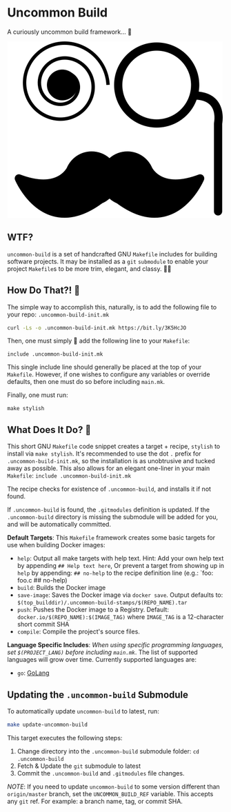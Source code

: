 Uncommon Build
==============

A curiously uncommon build framework... 🧐

[![Spiral eye with Monocle](./assets/Spiral_eye_Monocle.svg)](./assets/Spiral_eye_Monocle.svg)

WTF?
----

`uncommon-build` is a set of handcrafted GNU `Makefile` includes for building
software projects. It may be installed as a `git` `submodule` to enable your
project `Makefile`s to be more trim, elegant, and classy. 🤵‍♂️

How Do That?! 🤔
----------------

The simple way to accomplish this, naturally, is to add the following file to
your repo: `.uncommon-build-init.mk`

```bash
curl -Ls -o .uncommon-build-init.mk https://bit.ly/3K5HcJO
```

Then, one must simply 🤌 add the following line to your `Makefile`:

```make
include .uncommon-build-init.mk
```

This single include line should generally be placed at the top of your
`Makefile`.  However, if one wishes to configure any variables or
override defaults, then one must do so before including `main.mk`.

Finally, one must run:

```shell
make stylish
```

What Does It Do? 🙋
-------------------

This short GNU `Makefile` code snippet creates a target + recipe, `stylish`
to install via `make stylish`.  It's recommended to use the dot `.` prefix for
`.uncommon-build-init.mk`, so the installation is as unobtrusive and tucked
away as possible.  This also allows for an elegant one-liner in your main
`Makefile`: `include .uncommon-build-init.mk`

The recipe checks for existence of `.uncommon-build`, and installs it if
not found.

If `.uncommon-build` is found, the `.gitmodules` definition is updated.
If the `.uncommon-build` directory is missing the submodule will be added for
you, and will be automatically committed.

**Default Targets**: This `Makefile` framework creates some basic targets for
use when building Docker images:

- `help`: Output all make targets with help text.
  Hint: Add your own help text by appending `## Help text here`,
  Or prevent a target from showing up in `help` by appending: `## no-help` to
  the recipe definition line (e.g.: `foo: foo.c ## no-help)
- `build`: Builds the Docker image
- `save-image`: Saves the Docker image via `docker save`.
  Output defaults to: `$(top_builddir)/.uncommon-build-stamps/$(REPO_NAME).tar`
- `push`: Pushes the Docker image to a Registry.
  Default: `docker.io/$(REPO_NAME):$(IMAGE_TAG)`
  where `IMAGE_TAG` is a 12-character short commit SHA
- `compile`: Compile the project's source files.

**Language Specific Includes**: _When using specific programming languages,
set `$(PROJECT_LANG)` before including `main.mk`_. The list of supported
languages will grow over time.  Currently supported languages are:

- `go`: [GoLang][1]

Updating the `.uncommon-build` Submodule
----------------------------------------

To automatically update `uncommon-build` to latest, run:

```bash
make update-uncommon-build
```

This target executes the following steps:

1. Change directory into the `.uncommon-build`
  submodule folder: `cd .uncommon-build`
2. Fetch & Update the `git` submodule to latest
3. Commit the `.uncommon-build` and `.gitmodules` file changes.

*NOTE*: If you need to update `uncommon-build` to some version
different than `origin/master` branch, set the `UNCOMMON_BUILD_REF` variable.
This accepts any `git` ref.
For example: a branch name, tag, or commit SHA.

[1]: https://go.dev/
